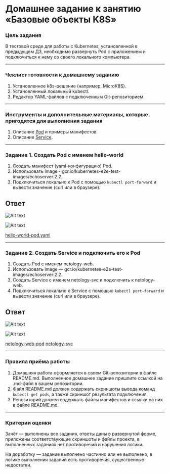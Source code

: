 # Домашнее задание к занятию «Базовые объекты K8S»

### Цель задания

В тестовой среде для работы с Kubernetes, установленной в предыдущем ДЗ, необходимо развернуть Pod с приложением и подключиться к нему со своего локального компьютера.

---

### Чеклист готовности к домашнему заданию

1. Установленное k8s-решение (например, MicroK8S).
2. Установленный локальный kubectl.
3. Редактор YAML-файлов с подключенным Git-репозиторием.

---

### Инструменты и дополнительные материалы, которые пригодятся для выполнения задания

1. Описание [Pod](https://kubernetes.io/docs/concepts/workloads/pods/) и примеры манифестов.
2. Описание [Service](https://kubernetes.io/docs/concepts/services-networking/service/).

---

### Задание 1. Создать Pod с именем hello-world

1. Создать манифест (yaml-конфигурацию) Pod.
2. Использовать image - gcr.io/kubernetes-e2e-test-images/echoserver:2.2.
3. Подключиться локально к Pod с помощью `kubectl port-forward` и вывести значение (curl или в браузере).

## Ответ

![Alt text](https://github.com/wineperm/SHDEVOPS-2/assets/15356046/e799ea5d-9bdc-4686-a395-ebb6d9f413b2)

![Alt text](https://github.com/wineperm/SHDEVOPS-2/assets/15356046/6bd71bad-56f9-4844-9857-cccdc1252ba8)

[hello-world-pod.yaml](https://github.com/wineperm/SHDEVOPS-2/blob/main/kuber-homeworks/1.2/hello-world-pod.yaml)

---

### Задание 2. Создать Service и подключить его к Pod

1. Создать Pod с именем netology-web.
2. Использовать image — gcr.io/kubernetes-e2e-test-images/echoserver:2.2.
3. Создать Service с именем netology-svc и подключить к netology-web.
4. Подключиться локально к Service с помощью `kubectl port-forward` и вывести значение (curl или в браузере).

## Ответ

![Alt text](https://github.com/wineperm/SHDEVOPS-2/assets/15356046/9f00882c-7e7f-4934-b1a6-a39fa306d260)

![Alt text](https://github.com/wineperm/SHDEVOPS-2/assets/15356046/dc6436dc-9dfd-4f41-81b5-447236123c4c)

[netology-web-pod](https://github.com/wineperm/SHDEVOPS-2/blob/main/kuber-homeworks/1.2/netology-web-pod.yaml)
[netology-svc](https://github.com/wineperm/SHDEVOPS-2/blob/main/kuber-homeworks/1.2/netology-svc.yaml)

---

### Правила приёма работы

1. Домашняя работа оформляется в своем Git-репозитории в файле README.md. Выполненное домашнее задание пришлите ссылкой на .md-файл в вашем репозитории.
2. Файл README.md должен содержать скриншоты вывода команд `kubectl get pods`, а также скриншот результата подключения.
3. Репозиторий должен содержать файлы манифестов и ссылки на них в файле README.md.

---

### Критерии оценки

Зачёт — выполнены все задания, ответы даны в развернутой форме, приложены соответствующие скриншоты и файлы проекта, в выполненных заданиях нет противоречий и нарушения логики.

На доработку — задание выполнено частично или не выполнено, в логике выполнения заданий есть противоречия, существенные недостатки.
